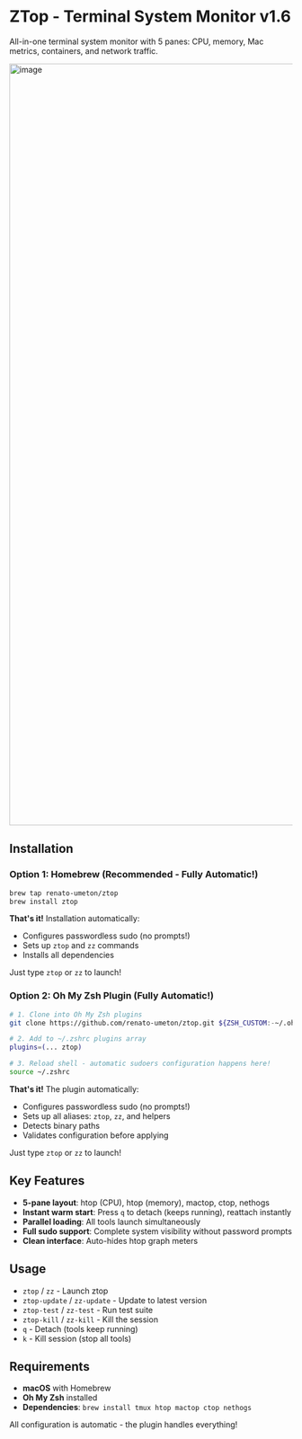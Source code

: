 # ZTop - Terminal System Monitor v1.6

All-in-one terminal system monitor with 5 panes: CPU, memory, Mac metrics, containers, and network traffic.

<img width="2106" height="1356" alt="image" src="https://github.com/user-attachments/assets/101fa69d-f266-4f77-9398-60a55bfb5138" />

## Installation

### Option 1: Homebrew (Recommended - Fully Automatic!)

```bash
brew tap renato-umeton/ztop
brew install ztop
```

**That's it!** Installation automatically:
- Configures passwordless sudo (no prompts!)
- Sets up `ztop` and `zz` commands
- Installs all dependencies

Just type `ztop` or `zz` to launch!

### Option 2: Oh My Zsh Plugin (Fully Automatic!)

```bash
# 1. Clone into Oh My Zsh plugins
git clone https://github.com/renato-umeton/ztop.git ${ZSH_CUSTOM:-~/.oh-my-zsh/custom}/plugins/ztop

# 2. Add to ~/.zshrc plugins array
plugins=(... ztop)

# 3. Reload shell - automatic sudoers configuration happens here!
source ~/.zshrc
```

**That's it!** The plugin automatically:
- Configures passwordless sudo (no prompts!)
- Sets up all aliases: `ztop`, `zz`, and helpers
- Detects binary paths
- Validates configuration before applying

Just type `ztop` or `zz` to launch!

## Key Features

- **5-pane layout**: htop (CPU), htop (memory), mactop, ctop, nethogs
- **Instant warm start**: Press `q` to detach (keeps running), reattach instantly
- **Parallel loading**: All tools launch simultaneously
- **Full sudo support**: Complete system visibility without password prompts
- **Clean interface**: Auto-hides htop graph meters

## Usage

- `ztop` / `zz` - Launch ztop
- `ztop-update` / `zz-update` - Update to latest version
- `ztop-test` / `zz-test` - Run test suite
- `ztop-kill` / `zz-kill` - Kill the session
- `q` - Detach (tools keep running)
- `k` - Kill session (stop all tools)

## Requirements

- **macOS** with Homebrew
- **Oh My Zsh** installed
- **Dependencies**: `brew install tmux htop mactop ctop nethogs`

All configuration is automatic - the plugin handles everything!
